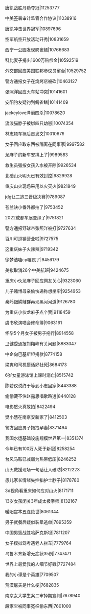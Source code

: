 唐凯战胜丹勒夺冠|11253777

中美签署审计监管合作协议|11038916

唐凯冲击世界冠军|10897696

空军航空开放活动开秀|10831659

西宁一公园发现鳄雀鳝|10766683

科比妻子捐出1600万赔偿金|10592519

外交部回应美国联邦参议员窜台|10529752

警方通报女子在烧烤店被砍|10463127

张照洋回应火车站冲突|10141601

安阳钓友疑钓到鳄雀鳝|10141409

jackeylove泽丽四杀|10078620

流浪猫脖子被绑四只幼崽|10074354

林志颖车祸后首发文|10010679

女子回应取东西被隔离在同事家|9997582

龙麻子的新车安排上了|9989583

救生员强按女孩入水被开除|9926534

北碚山火明火已有效封控|9829928

重庆山火现场采用以火灭火|9821849

jdg让二追三晋级决赛|9789087

苍兰诀小番外都拍了|9753452

2022成都车展变绿了|9751821

警方通报野球帝张照洋被打|9727634

百川可逗镇营业啦|9727575

这重庆妹子火辣辣|9719342

徐梦洁嗑cp嗑疯了|9456179

美拟取消26个中美航班|9424675

重庆小伙龙麻子回应网友关心|9323060

儿子赌博母亲偷快递称想坐牢|9254953

秦岭细鳞鲑群再现黑河河道|9126780

为重庆小伙龙麻子点个赞|9118459

虞书欣演唱会修命簿|9063161

怀孕5个月女子被男子拖行|8914558

卫健委通报刘翔峰有关问题|8883047

中企向巴基斯坦捐款|8774158

梁爽和司机搭话好社死|8684173

6岁女童游泳馆上课时溺亡|8515742

陈若仪说终于等到小志回家|8443388

偷偷藏不住赵露思唱歌路透|8440128

电影怒火真敢拍|8422494

樊小慧在南京安新家了|8412503

警方回应男子拖拽孕妻|8371494

我国水运基础设施规模世界第一|8351374

今年已有100万人死于新冠|8258254

台风马鞍已减弱为热带低压|8246252

山火救援现场一句话让人破防|8212223

患儿家长情绪失控掐护士脖子|8178780

3d视角看重庆如何应对山火|8171711

13岁女孩闭关3年成太极拳师|8132167

暖阳宫本五连绝世|8061344

男子就餐后疑似装晕逃单|7895359

中国男篮战胜哈萨克斯坦|7811207

女子模拟驾考遇老人拦车|7779764

乌鲁木齐新增无症状35例|7747471

世界上最爱我的人细节好戳|7727484

我的小谭是个英雄|7709507

荒漠屠夫是什么梗|7682835

南京女大学生案二审择期宣判|7678940

段家宝被同事冤枉偷东西|7601000

